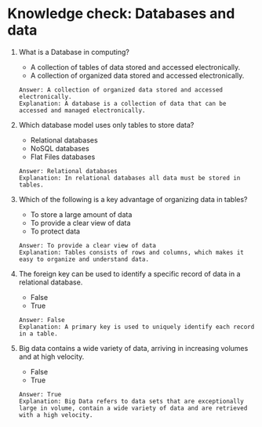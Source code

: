 # Knowledge check: Databases and data

1. What is a Database in computing?
    - A collection of tables of data stored and accessed electronically.
    - A collection of organized data stored and accessed electronically. 
    ```
    Answer: A collection of organized data stored and accessed electronically.
    Explanation: A database is a collection of data that can be accessed and managed electronically.
    ```

2. Which database model uses only tables to store data?
    - Relational databases
    - NoSQL databases
    - Flat Files databases
    ```
    Answer: Relational databases
    Explanation: In relational databases all data must be stored in tables.
    ```

3. Which of the following is a key advantage of organizing data in tables?
    - To store a large amount of data 
    - To provide a clear view of data 
    - To protect data 
    ```
    Answer: To provide a clear view of data
    Explanation: Tables consists of rows and columns, which makes it easy to organize and understand data.
    ```

4. The foreign key can be used to identify a specific record of data in a relational database.
    - False
    - True
    ```
    Answer: False
    Explanation: A primary key is used to uniquely identify each record in a table.
    ```

5. Big data contains a wide variety of data, arriving in increasing volumes and at high velocity.
    - False
    - True
    ```
    Answer: True
    Explanation: Big Data refers to data sets that are exceptionally large in volume, contain a wide variety of data and are retrieved with a high velocity.
    ```